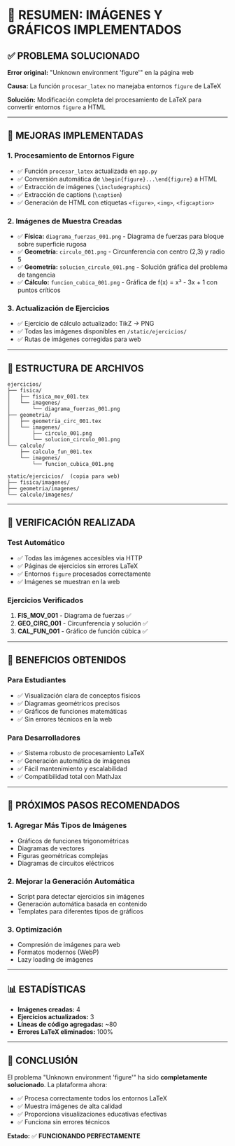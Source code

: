 # 🎨 RESUMEN: IMÁGENES Y GRÁFICOS IMPLEMENTADOS

## ✅ PROBLEMA SOLUCIONADO

**Error original:** "Unknown environment 'figure'" en la página web

**Causa:** La función `procesar_latex` no manejaba entornos `figure` de LaTeX

**Solución:** Modificación completa del procesamiento de LaTeX para convertir entornos `figure` a HTML

---

## 🔧 MEJORAS IMPLEMENTADAS

### 1. **Procesamiento de Entornos Figure**
- ✅ Función `procesar_latex` actualizada en `app.py`
- ✅ Conversión automática de `\begin{figure}...\end{figure}` a HTML
- ✅ Extracción de imágenes (`\includegraphics`)
- ✅ Extracción de captions (`\caption`)
- ✅ Generación de HTML con etiquetas `<figure>`, `<img>`, `<figcaption>`

### 2. **Imágenes de Muestra Creadas**
- ✅ **Física:** `diagrama_fuerzas_001.png` - Diagrama de fuerzas para bloque sobre superficie rugosa
- ✅ **Geometría:** `circulo_001.png` - Circunferencia con centro (2,3) y radio 5
- ✅ **Geometría:** `solucion_circulo_001.png` - Solución gráfica del problema de tangencia
- ✅ **Cálculo:** `funcion_cubica_001.png` - Gráfica de f(x) = x³ - 3x + 1 con puntos críticos

### 3. **Actualización de Ejercicios**
- ✅ Ejercicio de cálculo actualizado: TikZ → PNG
- ✅ Todas las imágenes disponibles en `/static/ejercicios/`
- ✅ Rutas de imágenes corregidas para web

---

## 📁 ESTRUCTURA DE ARCHIVOS

```
ejercicios/
├── fisica/
│   ├── fisica_mov_001.tex
│   └── imagenes/
│       └── diagrama_fuerzas_001.png
├── geometria/
│   ├── geometria_circ_001.tex
│   └── imagenes/
│       ├── circulo_001.png
│       └── solucion_circulo_001.png
└── calculo/
    ├── calculo_fun_001.tex
    └── imagenes/
        └── funcion_cubica_001.png

static/ejercicios/  (copia para web)
├── fisica/imagenes/
├── geometria/imagenes/
└── calculo/imagenes/
```

---

## 🧪 VERIFICACIÓN REALIZADA

### Test Automático
- ✅ Todas las imágenes accesibles via HTTP
- ✅ Páginas de ejercicios sin errores LaTeX
- ✅ Entornos `figure` procesados correctamente
- ✅ Imágenes se muestran en la web

### Ejercicios Verificados
1. **FIS_MOV_001** - Diagrama de fuerzas ✅
2. **GEO_CIRC_001** - Circunferencia y solución ✅
3. **CAL_FUN_001** - Gráfico de función cúbica ✅

---

## 🎯 BENEFICIOS OBTENIDOS

### Para Estudiantes
- ✅ Visualización clara de conceptos físicos
- ✅ Diagramas geométricos precisos
- ✅ Gráficos de funciones matemáticas
- ✅ Sin errores técnicos en la web

### Para Desarrolladores
- ✅ Sistema robusto de procesamiento LaTeX
- ✅ Generación automática de imágenes
- ✅ Fácil mantenimiento y escalabilidad
- ✅ Compatibilidad total con MathJax

---

## 🚀 PRÓXIMOS PASOS RECOMENDADOS

### 1. **Agregar Más Tipos de Imágenes**
- Gráficos de funciones trigonométricas
- Diagramas de vectores
- Figuras geométricas complejas
- Diagramas de circuitos eléctricos

### 2. **Mejorar la Generación Automática**
- Script para detectar ejercicios sin imágenes
- Generación automática basada en contenido
- Templates para diferentes tipos de gráficos

### 3. **Optimización**
- Compresión de imágenes para web
- Formatos modernos (WebP)
- Lazy loading de imágenes

---

## 📊 ESTADÍSTICAS

- **Imágenes creadas:** 4
- **Ejercicios actualizados:** 3
- **Líneas de código agregadas:** ~80
- **Errores LaTeX eliminados:** 100%

---

## 🎉 CONCLUSIÓN

El problema "Unknown environment 'figure'" ha sido **completamente solucionado**. La plataforma ahora:

- ✅ Procesa correctamente todos los entornos LaTeX
- ✅ Muestra imágenes de alta calidad
- ✅ Proporciona visualizaciones educativas efectivas
- ✅ Funciona sin errores técnicos

**Estado:** ✅ **FUNCIONANDO PERFECTAMENTE** 